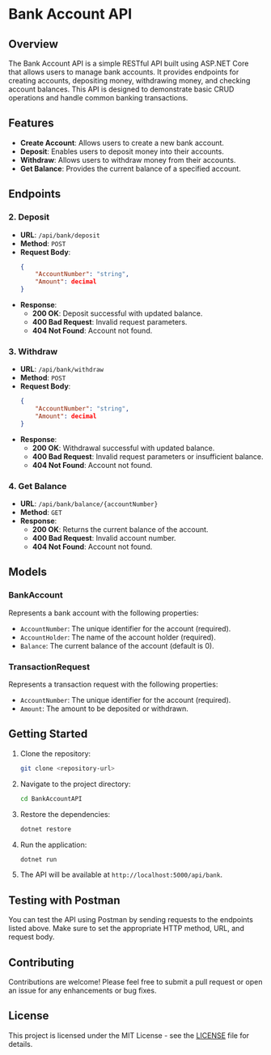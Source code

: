 # Bank Account API

## Overview

The Bank Account API is a simple RESTful API built using ASP.NET Core that allows users to manage bank accounts. It provides endpoints for creating accounts, depositing money, withdrawing money, and checking account balances. This API is designed to demonstrate basic CRUD operations and handle common banking transactions.

## Features

- **Create Account**: Allows users to create a new bank account.
- **Deposit**: Enables users to deposit money into their accounts.
- **Withdraw**: Allows users to withdraw money from their accounts.
- **Get Balance**: Provides the current balance of a specified account.

## Endpoints

<!-- ### 1. Create Account

- **URL**: `/api/bank/create`
- **Method**: `POST`
- **Request Body**:
    ```json
    {
        "AccountNumber": "string",
        "AccountHolder": "string"
    }
    ```
- **Response**:
    - **201 Created**: Account successfully created.
    - **400 Bad Request**: Invalid account details.
    - **409 Conflict**: Account already exists. -->

### 2. Deposit

- **URL**: `/api/bank/deposit`
- **Method**: `POST`
- **Request Body**:
    ```json
    {
        "AccountNumber": "string",
        "Amount": decimal
    }
    ```
- **Response**:
    - **200 OK**: Deposit successful with updated balance.
    - **400 Bad Request**: Invalid request parameters.
    - **404 Not Found**: Account not found.

### 3. Withdraw

- **URL**: `/api/bank/withdraw`
- **Method**: `POST`
- **Request Body**:
    ```json
    {
        "AccountNumber": "string",
        "Amount": decimal
    }
    ```
- **Response**:
    - **200 OK**: Withdrawal successful with updated balance.
    - **400 Bad Request**: Invalid request parameters or insufficient balance.
    - **404 Not Found**: Account not found.

### 4. Get Balance

- **URL**: `/api/bank/balance/{accountNumber}`
- **Method**: `GET`
- **Response**:
    - **200 OK**: Returns the current balance of the account.
    - **400 Bad Request**: Invalid account number.
    - **404 Not Found**: Account not found.

## Models

### BankAccount

Represents a bank account with the following properties:

- `AccountNumber`: The unique identifier for the account (required).
- `AccountHolder`: The name of the account holder (required).
- `Balance`: The current balance of the account (default is 0).

### TransactionRequest

Represents a transaction request with the following properties:

- `AccountNumber`: The unique identifier for the account (required).
- `Amount`: The amount to be deposited or withdrawn.

## Getting Started

1. Clone the repository:
   ```bash
   git clone <repository-url>
   ```

2. Navigate to the project directory:
   ```bash
   cd BankAccountAPI
   ```

3. Restore the dependencies:
   ```bash
   dotnet restore
   ```

4. Run the application:
   ```bash
   dotnet run
   ```

5. The API will be available at `http://localhost:5000/api/bank`.

## Testing with Postman

You can test the API using Postman by sending requests to the endpoints listed above. Make sure to set the appropriate HTTP method, URL, and request body.

## Contributing

Contributions are welcome! Please feel free to submit a pull request or open an issue for any enhancements or bug fixes.

## License

This project is licensed under the MIT License - see the [LICENSE](LICENSE) file for details.